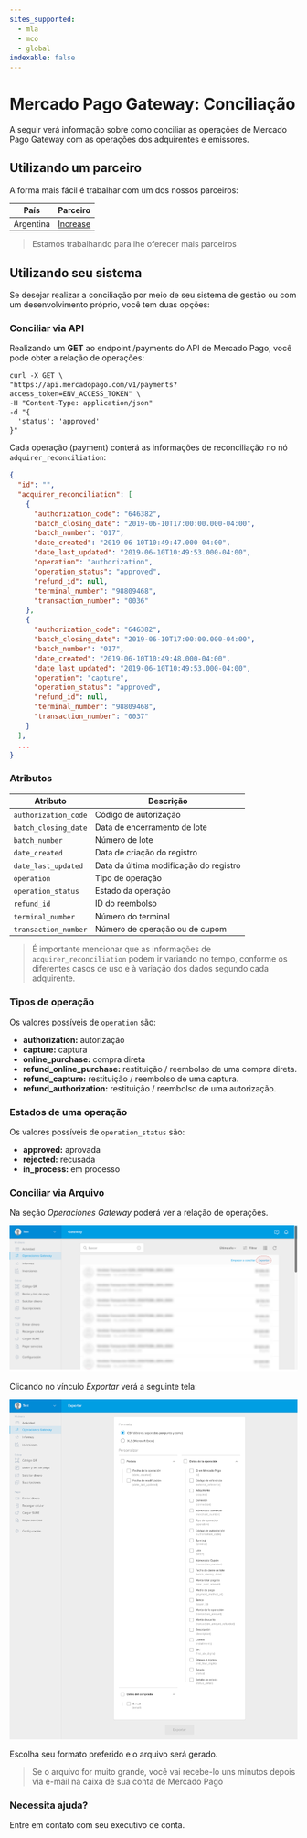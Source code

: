 ```yaml
---
sites_supported:
  - mla
  - mco
  - global
indexable: false
---
```


# Mercado Pago Gateway: Conciliação

A seguir verá informação sobre como conciliar as operações de Mercado Pago Gateway com as operações dos adquirentes e emissores.

## Utilizando um parceiro

A forma mais fácil é trabalhar com um dos nossos parceiros:

|País|Parceiro|
|---|---|
|Argentina|[Increase](https://www.increasecard.com/mercadopago/)|

> Estamos trabalhando para lhe oferecer mais parceiros

## Utilizando seu sistema

Se desejar realizar a conciliação por meio de seu sistema de gestão ou com um desenvolvimento próprio, você tem duas opções:

### Conciliar via API

Realizando um **GET** ao endpoint /payments do API de Mercado Pago, você pode obter a relação de operações: 

```curl
curl -X GET \
"https://api.mercadopago.com/v1/payments?access_token=ENV_ACCESS_TOKEN" \
-H "Content-Type: application/json"
-d "{
  'status': 'approved'
}"
```

Cada operação (payment) conterá as informações de reconciliação no nó `adquirer_reconciliation`:

```json
{
  "id": "",
  "acquirer_reconciliation": [
    {
      "authorization_code": "646382",
      "batch_closing_date": "2019-06-10T17:00:00.000-04:00",
      "batch_number": "017",
      "date_created": "2019-06-10T10:49:47.000-04:00",
      "date_last_updated": "2019-06-10T10:49:53.000-04:00",
      "operation": "authorization",
      "operation_status": "approved",
      "refund_id": null,
      "terminal_number": "98809468",
      "transaction_number": "0036"
    },
    {
      "authorization_code": "646382",
      "batch_closing_date": "2019-06-10T17:00:00.000-04:00",
      "batch_number": "017",
      "date_created": "2019-06-10T10:49:48.000-04:00",
      "date_last_updated": "2019-06-10T10:49:53.000-04:00",
      "operation": "capture",
      "operation_status": "approved",
      "refund_id": null,
      "terminal_number": "98809468",
      "transaction_number": "0037"
    }
  ],
  ...
}
```

### Atributos

|Atributo|Descrição|
|---|---|
|`authorization_code`| Código de autorização |
|`batch_closing_date`| Data de encerramento de lote |
|`batch_number`| Número de lote |
|`date_created`| Data de criação do registro |
|`date_last_updated`| Data da última modificação do registro |
|`operation`| Tipo de operação |
|`operation_status`| Estado da operação |
|`refund_id`| ID do reembolso |
|`terminal_number`| Número do terminal |
|`transaction_number`| Número de operação ou de cupom |

> É importante mencionar que as informações de `acquirer_reconciliation` podem ir variando no tempo, conforme os diferentes casos de uso e à variação dos dados segundo cada adquirente.

### Tipos de operação

Os valores possíveis de `operation` são:

* **authorization:** autorização
* **capture:** captura
* **online_purchase:** compra direta
* **refund_online_purchase:** restituição / reembolso de uma compra direta.
* **refund_capture:** restituição / reembolso de uma captura.
* **refund_authorization:** restituição / reembolso de uma autorização.

### Estados de uma operação

Os valores possíveis de `operation_status` são:

* **approved:** aprovada
* **rejected:** recusada
* **in_process:** em processo

### Conciliar via Arquivo

Na seção _Operaciones Gateway_ poderá ver a relação de operações.

![Operaciones](/images/gateway/operations.png)

Clicando no vínculo _Exportar_ verá a seguinte tela:

![Exportar](/images/gateway/export.png)

Escolha seu formato preferido e o arquivo será gerado.

> Se o arquivo for muito grande, você vai recebe-lo uns minutos depois via e-mail na caixa de sua conta de Mercado Pago

### Necessita ajuda?

Entre em contato com seu executivo de conta.